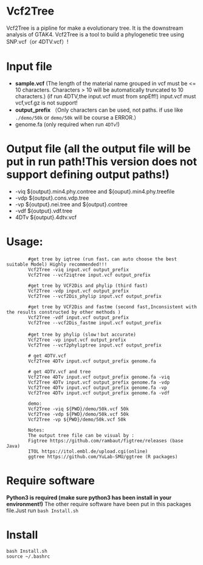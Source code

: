 # Vcf2Tree 
Vcf2Tree is a pipline for make a evolutionary tree. It is the downstream analysis of GTAK4. 
Vcf2Tree is a tool to build a phylogenetic tree using SNP.vcf（or 4DTV.vcf）!

# Input file
- **sample.vcf** (The length of the material name grouped in vcf must be <= 10 characters. Characters > 10 will be automatically truncated to 10 characters.)
(if run 4DTV,the input.vcf must from snpEff!)
input.vcf must vcf,vcf.gz is not support!
- **output_prefix**  （Only characters can be used, not paths. if use like `./demo/50k` or `demo/50k` will be course a ERROR.）
- genome.fa (only required when run `4DTv`!)
# Output file (all the output file will be put in run path!This version does not support defining output paths!)
+ -viq ${output}.min4.phy.contree and ${ouput}.min4.phy.treefile
+ -vdp ${output}.cons.vdp.tree
+ -vp ${output}.nei.tree and ${output}.contree
+ -vdf ${output}.vdf.tree
+ 4DTv ${output}.4dtv.vcf

# Usage:
```
		#get tree by iqtree (run fast，can auto choose the best suitable Model) Highly recommended!!!
		Vcf2Tree -viq input.vcf output_prefix
		Vcf2Tree --vcf2iqtree input.vcf output_prefix
		
		#get tree by VCF2Dis and phylip (third fast)
		Vcf2Tree -vdp input.vcf output_prefix
		Vcf2Tree --vcf2Dis_phylip input.vcf output_prefix
		
		#get tree by VCF2Dis and fastme (second fast,Inconsistent with the results constructed by other methods )
		Vcf2Tree -vdf input.vcf output_prefix
		Vcf2Tree --vcf2Dis_fastme input.vcf output_prefix
		
		#get tree by phylip (slow！but accurate)
		Vcf2Tree -vp input.vcf output_prefix
		Vcf2Tree --vcf2phyliptree input.vcf output_prefix
		
		# get 4DTV.vcf
		Vcf2Tree 4DTv input.vcf output_prefix genome.fa
		
		# get 4DTV.vcf and tree 
		Vcf2Tree 4DTv input.vcf output_prefix genome.fa -viq
		Vcf2Tree 4DTv input.vcf output_prefix genome.fa -vdp
		Vcf2Tree 4DTv input.vcf output_prefix genome.fa -vp
		Vcf2Tree 4DTv input.vcf output_prefix genome.fa -vdf
		
		demo:
		Vcf2Tree -viq ${PWD}/demo/50k.vcf 50k
		Vcf2Tree -vdp ${PWD}/demo/50k.vcf 50k
		Vcf2Tree -vp ${PWD}/demo/50k.vcf 50k
		
		Notes:
		The output tree file can be visual by :
		Figtree https://github.com/rambaut/figtree/releases (base Java)
		ITOL https://itol.embl.de/upload.cgi(online)
		ggtree https://github.com/YuLab-SMU/ggtree (R packages)
```
# Require software
**Python3 is required (make sure python3 has been install in your environment!)**
The other require software have been put in this packages file.Just run `bash Install.sh`
# Install
```
bash Install.sh
source ~/.bashrc
```



